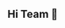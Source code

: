 ## Hi Team 👋

<!--

**I will update this readme once we have better setup instructions for co-pilot:**

🌈 Good things coming!
🍿 Stay tuned!

-->
